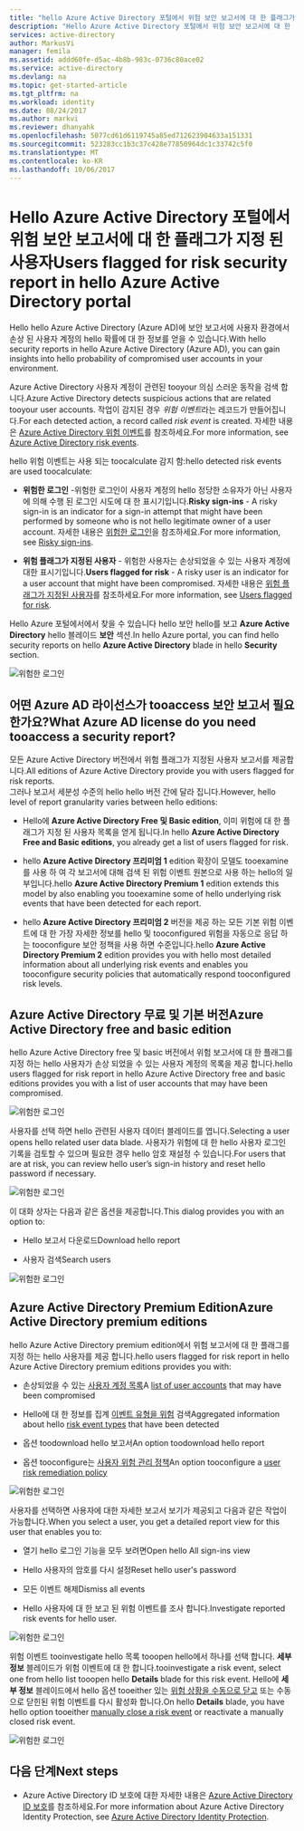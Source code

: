 ```yaml
---
title: "hello Azure Active Directory 포털에서 위험 보안 보고서에 대 한 플래그가 지정 aaaUsers | Microsoft Docs"
description: "Hello Azure Active Directory 포털에서 위험 보안 보고서에 대 한 플래그를 지정 하는 hello 사용자에 대 한 자세한 내용은"
services: active-directory
author: MarkusVi
manager: femila
ms.assetid: addd60fe-d5ac-4b8b-983c-0736c80ace02
ms.service: active-directory
ms.devlang: na
ms.topic: get-started-article
ms.tgt_pltfrm: na
ms.workload: identity
ms.date: 08/24/2017
ms.author: markvi
ms.reviewer: dhanyahk
ms.openlocfilehash: 5077cd61d6119745a85ed712623904633a151331
ms.sourcegitcommit: 523283cc1b3c37c428e77850964dc1c33742c5f0
ms.translationtype: MT
ms.contentlocale: ko-KR
ms.lasthandoff: 10/06/2017
---
```

# <a name="users-flagged-for-risk-security-report-in-hello-azure-active-directory-portal"></a><span data-ttu-id="07c6a-103">Hello Azure Active Directory 포털에서 위험 보안 보고서에 대 한 플래그가 지정 된 사용자</span><span class="sxs-lookup"><span data-stu-id="07c6a-103">Users flagged for risk security report in hello Azure Active Directory portal</span></span>

<span data-ttu-id="07c6a-104">Hello hello Azure Active Directory (Azure AD)에 보안 보고서에 사용자 환경에서 손상 된 사용자 계정의 hello 확률에 대 한 정보를 얻을 수 있습니다.</span><span class="sxs-lookup"><span data-stu-id="07c6a-104">With hello security reports in hello Azure Active Directory (Azure AD), you can gain insights into hello probability of compromised user accounts in your environment.</span></span> 

<span data-ttu-id="07c6a-105">Azure Active Directory 사용자 계정이 관련된 tooyour 의심 스러운 동작을 검색 합니다.</span><span class="sxs-lookup"><span data-stu-id="07c6a-105">Azure Active Directory detects suspicious actions that are related tooyour user accounts.</span></span> <span data-ttu-id="07c6a-106">작업이 감지된 경우 *위험 이벤트*라는 레코드가 만들어집니다.</span><span class="sxs-lookup"><span data-stu-id="07c6a-106">For each detected action, a record called *risk event* is created.</span></span> <span data-ttu-id="07c6a-107">자세한 내용은 [Azure Active Directory 위험 이벤트](active-directory-identity-protection-risk-events.md)를 참조하세요.</span><span class="sxs-lookup"><span data-stu-id="07c6a-107">For more information, see [Azure Active Directory risk events](active-directory-identity-protection-risk-events.md).</span></span> 

<span data-ttu-id="07c6a-108">hello 위험 이벤트는 사용 되는 toocalculate 감지 함:</span><span class="sxs-lookup"><span data-stu-id="07c6a-108">hello detected risk events are used toocalculate:</span></span>

- <span data-ttu-id="07c6a-109">**위험한 로그인** -위험한 로그인이 사용자 계정의 hello 정당한 소유자가 아닌 사용자에 의해 수행 된 로그인 시도에 대 한 표시기입니다.</span><span class="sxs-lookup"><span data-stu-id="07c6a-109">**Risky sign-ins** - A risky sign-in is an indicator for a sign-in attempt that might have been performed by someone who is not hello legitimate owner of a user account.</span></span> <span data-ttu-id="07c6a-110">자세한 내용은 [위험한 로그인](active-directory-identityprotection.md#risky-sign-ins)을 참조하세요.</span><span class="sxs-lookup"><span data-stu-id="07c6a-110">For more information, see [Risky sign-ins](active-directory-identityprotection.md#risky-sign-ins).</span></span> 

- <span data-ttu-id="07c6a-111">**위험 플래그가 지정된 사용자** - 위험한 사용자는 손상되었을 수 있는 사용자 계정에 대한 표시기입니다.</span><span class="sxs-lookup"><span data-stu-id="07c6a-111">**Users flagged for risk** - A risky user is an indicator for a user account that might have been compromised.</span></span> <span data-ttu-id="07c6a-112">자세한 내용은 [위험 플래그가 지정된 사용자](active-directory-identityprotection.md#users-flagged-for-risk)를 참조하세요.</span><span class="sxs-lookup"><span data-stu-id="07c6a-112">For more information, see [Users flagged for risk](active-directory-identityprotection.md#users-flagged-for-risk).</span></span>  

<span data-ttu-id="07c6a-113">Hello Azure 포털에서에서 찾을 수 있습니다 hello 보안 hello를 보고 **Azure Active Directory** hello 블레이드 **보안** 섹션.</span><span class="sxs-lookup"><span data-stu-id="07c6a-113">In hello Azure portal, you can find hello security reports on hello **Azure Active Directory** blade in hello **Security** section.</span></span>  

![위험한 로그인](./media/active-directory-reporting-security-user-at-risk/10.png)



## <a name="what-azure-ad-license-do-you-need-tooaccess-a-security-report"></a><span data-ttu-id="07c6a-115">어떤 Azure AD 라이선스가 tooaccess 보안 보고서 필요 한가요?</span><span class="sxs-lookup"><span data-stu-id="07c6a-115">What Azure AD license do you need tooaccess a security report?</span></span>  

<span data-ttu-id="07c6a-116">모든 Azure Active Directory 버전에서 위험 플래그가 지정된 사용자 보고서를 제공합니다.</span><span class="sxs-lookup"><span data-stu-id="07c6a-116">All editions of Azure Active Directory provide you with users flagged for risk reports.</span></span>  
<span data-ttu-id="07c6a-117">그러나 보고서 세분성 수준의 hello hello 버전 간에 달라 집니다.</span><span class="sxs-lookup"><span data-stu-id="07c6a-117">However, hello level of report granularity varies between hello editions:</span></span> 

- <span data-ttu-id="07c6a-118">Hello에 **Azure Active Directory Free 및 Basic edition**, 이미 위험에 대 한 플래그가 지정 된 사용자 목록을 얻게 됩니다.</span><span class="sxs-lookup"><span data-stu-id="07c6a-118">In hello **Azure Active Directory Free and Basic editions**, you already get a list of users flagged for risk.</span></span> 

- <span data-ttu-id="07c6a-119">hello **Azure Active Directory 프리미엄 1** edition 확장이 모델도 tooexamine를 사용 하 여 각 보고서에 대해 검색 된 위험 이벤트 원본으로 사용 하는 hello의 일부입니다.</span><span class="sxs-lookup"><span data-stu-id="07c6a-119">hello **Azure Active Directory Premium 1** edition extends this model by also enabling you tooexamine some of hello underlying risk events that have been detected for each report.</span></span> 

- <span data-ttu-id="07c6a-120">hello **Azure Active Directory 프리미엄 2** 버전을 제공 하는 모든 기본 위험 이벤트에 대 한 가장 자세한 정보를 hello 및 tooconfigured 위험을 자동으로 응답 하는 tooconfigure 보안 정책을 사용 하면 수준입니다.</span><span class="sxs-lookup"><span data-stu-id="07c6a-120">hello **Azure Active Directory Premium 2** edition provides you with hello most detailed information about all underlying risk events and enables you tooconfigure security policies that automatically respond tooconfigured risk levels.</span></span>



## <a name="azure-active-directory-free-and-basic-edition"></a><span data-ttu-id="07c6a-121">Azure Active Directory 무료 및 기본 버전</span><span class="sxs-lookup"><span data-stu-id="07c6a-121">Azure Active Directory free and basic edition</span></span>

<span data-ttu-id="07c6a-122">hello Azure Active Directory free 및 basic 버전에서 위험 보고서에 대 한 플래그를 지정 하는 hello 사용자가 손상 되었을 수 있는 사용자 계정의 목록을 제공 합니다.</span><span class="sxs-lookup"><span data-stu-id="07c6a-122">hello users flagged for risk report in hello Azure Active Directory free and basic editions provides you with a list of user accounts that may have been compromised.</span></span> 


![위험한 로그인](./media/active-directory-reporting-security-user-at-risk/03.png)

<span data-ttu-id="07c6a-124">사용자를 선택 하면 hello 관련된 사용자 데이터 블레이드를 엽니다.</span><span class="sxs-lookup"><span data-stu-id="07c6a-124">Selecting a user opens hello related user data blade.</span></span>
<span data-ttu-id="07c6a-125">사용자가 위험에 대 한 hello 사용자 로그인 기록을 검토할 수 있으며 필요한 경우 hello 암호 재설정 수 있습니다.</span><span class="sxs-lookup"><span data-stu-id="07c6a-125">For users that are at risk, you can review hello user’s sign-in history and reset hello password if necessary.</span></span>

![위험한 로그인](./media/active-directory-reporting-security-user-at-risk/46.png)


<span data-ttu-id="07c6a-127">이 대화 상자는 다음과 같은 옵션을 제공합니다.</span><span class="sxs-lookup"><span data-stu-id="07c6a-127">This dialog provides you with an option to:</span></span>

- <span data-ttu-id="07c6a-128">Hello 보고서 다운로드</span><span class="sxs-lookup"><span data-stu-id="07c6a-128">Download hello report</span></span>

- <span data-ttu-id="07c6a-129">사용자 검색</span><span class="sxs-lookup"><span data-stu-id="07c6a-129">Search users</span></span>

![위험한 로그인](./media/active-directory-reporting-security-user-at-risk/16.png)


## <a name="azure-active-directory-premium-editions"></a><span data-ttu-id="07c6a-131">Azure Active Directory Premium Edition</span><span class="sxs-lookup"><span data-stu-id="07c6a-131">Azure Active Directory premium editions</span></span>

<span data-ttu-id="07c6a-132">hello Azure Active Directory premium edition에서 위험 보고서에 대 한 플래그를 지정 하는 hello 사용자를 제공 합니다.</span><span class="sxs-lookup"><span data-stu-id="07c6a-132">hello users flagged for risk report in hello Azure Active Directory premium editions provides you with:</span></span>

- <span data-ttu-id="07c6a-133">손상되었을 수 있는 [사용자 계정 목록](active-directory-identityprotection.md#users-flagged-for-risk)</span><span class="sxs-lookup"><span data-stu-id="07c6a-133">A [list of user accounts](active-directory-identityprotection.md#users-flagged-for-risk) that may have been compromised</span></span> 

- <span data-ttu-id="07c6a-134">Hello에 대 한 정보를 집계 [이벤트 유형을 위험](active-directory-identity-protection-risk-events.md) 검색</span><span class="sxs-lookup"><span data-stu-id="07c6a-134">Aggregated information about hello [risk event types](active-directory-identity-protection-risk-events.md) that have been detected</span></span>

- <span data-ttu-id="07c6a-135">옵션 toodownload hello 보고서</span><span class="sxs-lookup"><span data-stu-id="07c6a-135">An option toodownload hello report</span></span>

- <span data-ttu-id="07c6a-136">옵션 tooconfigure는 [사용자 위험 관리 정책](active-directory-identityprotection.md#user-risk-security-policy)</span><span class="sxs-lookup"><span data-stu-id="07c6a-136">An option tooconfigure a [user risk remediation policy](active-directory-identityprotection.md#user-risk-security-policy)</span></span>  


![위험한 로그인](./media/active-directory-reporting-security-user-at-risk/71.png)

<span data-ttu-id="07c6a-138">사용자를 선택하면 사용자에 대한 자세한 보고서 보기가 제공되고 다음과 같은 작업이 가능합니다.</span><span class="sxs-lookup"><span data-stu-id="07c6a-138">When you select a user, you get a detailed report view for this user that enables you to:</span></span>

- <span data-ttu-id="07c6a-139">열기 hello 로그인 기능을 모두 보려면</span><span class="sxs-lookup"><span data-stu-id="07c6a-139">Open hello All sign-ins view</span></span>

- <span data-ttu-id="07c6a-140">Hello 사용자의 암호를 다시 설정</span><span class="sxs-lookup"><span data-stu-id="07c6a-140">Reset hello user's password</span></span>

- <span data-ttu-id="07c6a-141">모든 이벤트 해제</span><span class="sxs-lookup"><span data-stu-id="07c6a-141">Dismiss all events</span></span>

- <span data-ttu-id="07c6a-142">Hello 사용자에 대 한 보고 된 위험 이벤트를 조사 합니다.</span><span class="sxs-lookup"><span data-stu-id="07c6a-142">Investigate reported risk events for hello user.</span></span> 


![위험한 로그인](./media/active-directory-reporting-security-user-at-risk/324.png)


<span data-ttu-id="07c6a-144">위험 이벤트 tooinvestigate hello 목록 tooopen hello에서 하나를 선택 합니다. **세부 정보** 블레이드가 위험 이벤트에 대 한 합니다.</span><span class="sxs-lookup"><span data-stu-id="07c6a-144">tooinvestigate a risk event, select one from hello list tooopen hello **Details** blade for this risk event.</span></span> <span data-ttu-id="07c6a-145">Hello에 **세부 정보** 블레이드에서 hello 옵션 tooeither 있는 [위험 상황을 수동으로 닫고](active-directory-identityprotection.md#closing-risk-events-manually) 또는 수동으로 닫힌된 위험 이벤트를 다시 활성화 합니다.</span><span class="sxs-lookup"><span data-stu-id="07c6a-145">On hello **Details** blade, you have hello option tooeither [manually close a risk event](active-directory-identityprotection.md#closing-risk-events-manually) or reactivate a manually closed risk event.</span></span> 


![위험한 로그인](./media/active-directory-reporting-security-user-at-risk/325.png)



## <a name="next-steps"></a><span data-ttu-id="07c6a-147">다음 단계</span><span class="sxs-lookup"><span data-stu-id="07c6a-147">Next steps</span></span>

- <span data-ttu-id="07c6a-148">Azure Active Directory ID 보호에 대한 자세한 내용은 [Azure Active Directory ID 보호](active-directory-identityprotection.md)를 참조하세요.</span><span class="sxs-lookup"><span data-stu-id="07c6a-148">For more information about Azure Active Directory Identity Protection, see [Azure Active Directory Identity Protection](active-directory-identityprotection.md).</span></span>

